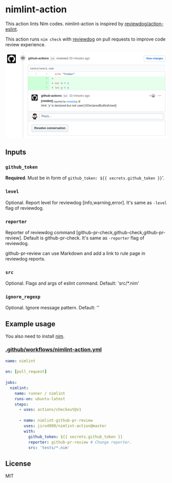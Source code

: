 # nimlint-action

This action lints Nim codes.
nimlint-action is inspired by [reviewdog/action-eslint](https://github.com/reviewdog/action-eslint).

This action runs `nim check` with
[reviewdog](https://github.com/reviewdog/reviewdog) on pull requests to improve
code review experience.

[![github-pr-review sample](./docs/nimlint.png)](https://github.com/jiro4989/nimlint-action/pull/5)

## Inputs

### `github_token`

**Required**. Must be in form of `github_token: ${{ secrets.github_token }}`'.

### `level`

Optional. Report level for reviewdog [info,warning,error].
It's same as `-level` flag of reviewdog.

### `reporter`

Reporter of reviewdog command [github-pr-check,github-check,github-pr-review].
Default is github-pr-check.
It's same as `-reporter` flag of reviewdog.

github-pr-review can use Markdown and add a link to rule page in reviewdog reports.

### `src`

Optional. Flags and args of eslint command. Default: 'src/*.nim'

### `ignore_regexp`

Optional. Ignore message pattern. Default: ''

## Example usage

You also need to install [nim](https://github.com/nim-lang/Nim).  
### [.github/workflows/nimlint-action.yml](.github/workflows/nimlint-action.yml)

```yml
name: nimlint

on: [pull_request]

jobs:
  nimlint:
    name: runner / nimlint
    runs-on: ubuntu-latest
    steps:
      - uses: actions/checkout@v1

      - name: nimlint-github-pr-review
        uses: jiro4989/nimlint-action@master
        with:
          github_token: ${{ secrets.github_token }}
          reporter: github-pr-review # Change reporter.
          src: 'tests/*.nim'
```

## License

MIT
